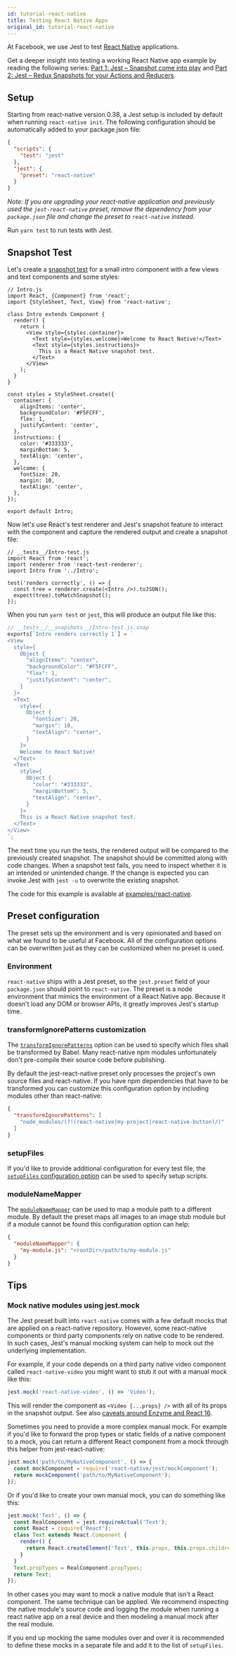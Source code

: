 ```yaml
---
id: tutorial-react-native
title: Testing React Native Apps
original_id: tutorial-react-native
---
```


At Facebook, we use Jest to test [React Native](https://reactnative.dev/) applications.

Get a deeper insight into testing a working React Native app example by reading the following series: [Part 1: Jest – Snapshot come into play](https://callstack.com/blog/testing-react-native-with-the-new-jest-part-1-snapshots-come-into-play/) and [Part 2: Jest – Redux Snapshots for your Actions and Reducers](https://callstack.com/blog/testing-react-native-with-the-new-jest-part-2-redux-snapshots-for-your-actions-and-reducers/).

## Setup

Starting from react-native version 0.38, a Jest setup is included by default when running `react-native init`. The following configuration should be automatically added to your package.json file:

```json
{
  "scripts": {
    "test": "jest"
  },
  "jest": {
    "preset": "react-native"
  }
}
```

_Note: If you are upgrading your react-native application and previously used the `jest-react-native` preset, remove the dependency from your `package.json` file and change the preset to `react-native` instead._

Run `yarn test` to run tests with Jest.

## Snapshot Test

Let's create a [snapshot test](SnapshotTesting.md) for a small intro component with a few views and text components and some styles:

```tsx
// Intro.js
import React, {Component} from 'react';
import {StyleSheet, Text, View} from 'react-native';

class Intro extends Component {
  render() {
    return (
      <View style={styles.container}>
        <Text style={styles.welcome}>Welcome to React Native!</Text>
        <Text style={styles.instructions}>
          This is a React Native snapshot test.
        </Text>
      </View>
    );
  }
}

const styles = StyleSheet.create({
  container: {
    alignItems: 'center',
    backgroundColor: '#F5FCFF',
    flex: 1,
    justifyContent: 'center',
  },
  instructions: {
    color: '#333333',
    marginBottom: 5,
    textAlign: 'center',
  },
  welcome: {
    fontSize: 20,
    margin: 10,
    textAlign: 'center',
  },
});

export default Intro;
```

Now let's use React's test renderer and Jest's snapshot feature to interact with the component and capture the rendered output and create a snapshot file:

```tsx
// __tests__/Intro-test.js
import React from 'react';
import renderer from 'react-test-renderer';
import Intro from '../Intro';

test('renders correctly', () => {
  const tree = renderer.create(<Intro />).toJSON();
  expect(tree).toMatchSnapshot();
});
```

When you run `yarn test` or `jest`, this will produce an output file like this:

```javascript
// __tests__/__snapshots__/Intro-test.js.snap
exports[`Intro renders correctly 1`] = `
<View
  style={
    Object {
      "alignItems": "center",
      "backgroundColor": "#F5FCFF",
      "flex": 1,
      "justifyContent": "center",
    }
  }>
  <Text
    style={
      Object {
        "fontSize": 20,
        "margin": 10,
        "textAlign": "center",
      }
    }>
    Welcome to React Native!
  </Text>
  <Text
    style={
      Object {
        "color": "#333333",
        "marginBottom": 5,
        "textAlign": "center",
      }
    }>
    This is a React Native snapshot test.
  </Text>
</View>
`;
```

The next time you run the tests, the rendered output will be compared to the previously created snapshot. The snapshot should be committed along with code changes. When a snapshot test fails, you need to inspect whether it is an intended or unintended change. If the change is expected you can invoke Jest with `jest -u` to overwrite the existing snapshot.

The code for this example is available at [examples/react-native](https://github.com/facebook/jest/tree/master/examples/react-native).

## Preset configuration

The preset sets up the environment and is very opinionated and based on what we found to be useful at Facebook. All of the configuration options can be overwritten just as they can be customized when no preset is used.

### Environment

`react-native` ships with a Jest preset, so the `jest.preset` field of your `package.json` should point to `react-native`. The preset is a node environment that mimics the environment of a React Native app. Because it doesn't load any DOM or browser APIs, it greatly improves Jest's startup time.

### transformIgnorePatterns customization

The [`transformIgnorePatterns`](configuration#transformignorepatterns-arraystring) option can be used to specify which files shall be transformed by Babel. Many react-native npm modules unfortunately don't pre-compile their source code before publishing.

By default the jest-react-native preset only processes the project's own source files and react-native. If you have npm dependencies that have to be transformed you can customize this configuration option by including modules other than react-native:

```json
{
  "transformIgnorePatterns": [
    "node_modules/(?!(react-native|my-project|react-native-button)/)"
  ]
}
```

### setupFiles

If you'd like to provide additional configuration for every test file, the [`setupFiles` configuration option](configuration#setupfiles-array) can be used to specify setup scripts.

### moduleNameMapper

The [`moduleNameMapper`](configuration#modulenamemapper-objectstring-string) can be used to map a module path to a different module. By default the preset maps all images to an image stub module but if a module cannot be found this configuration option can help:

```json
{
  "moduleNameMapper": {
    "my-module.js": "<rootDir>/path/to/my-module.js"
  }
}
```

## Tips

### Mock native modules using jest.mock

The Jest preset built into `react-native` comes with a few default mocks that are applied on a react-native repository. However, some react-native components or third party components rely on native code to be rendered. In such cases, Jest's manual mocking system can help to mock out the underlying implementation.

For example, if your code depends on a third party native video component called `react-native-video` you might want to stub it out with a manual mock like this:

```js
jest.mock('react-native-video', () => 'Video');
```

This will render the component as `<Video {...props} />` with all of its props in the snapshot output. See also [caveats around Enzyme and React 16](tutorial-react#snapshot-testing-with-mocks-enzyme-and-react-16).

Sometimes you need to provide a more complex manual mock. For example if you'd like to forward the prop types or static fields of a native component to a mock, you can return a different React component from a mock through this helper from jest-react-native:

```js
jest.mock('path/to/MyNativeComponent', () => {
  const mockComponent = require('react-native/jest/mockComponent');
  return mockComponent('path/to/MyNativeComponent');
});
```

Or if you'd like to create your own manual mock, you can do something like this:

```js
jest.mock('Text', () => {
  const RealComponent = jest.requireActual('Text');
  const React = require('React');
  class Text extends React.Component {
    render() {
      return React.createElement('Text', this.props, this.props.children);
    }
  }
  Text.propTypes = RealComponent.propTypes;
  return Text;
});
```

In other cases you may want to mock a native module that isn't a React component. The same technique can be applied. We recommend inspecting the native module's source code and logging the module when running a react native app on a real device and then modeling a manual mock after the real module.

If you end up mocking the same modules over and over it is recommended to define these mocks in a separate file and add it to the list of `setupFiles`.
